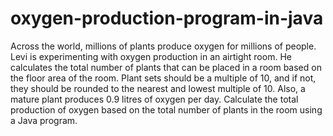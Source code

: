 # oxygen-production-program-in-java
Across the world, millions of plants produce oxygen for millions of people. Levi is experimenting with oxygen production in an airtight room. He calculates the total number of plants that can be placed in a room based on the floor area of the room. Plant sets should be a multiple of 10, and if not, they should be rounded to the nearest and lowest multiple of 10. Also, a mature plant produces 0.9 litres of oxygen per day. Calculate the total production of oxygen based on the total number of plants in the room using a Java program.
